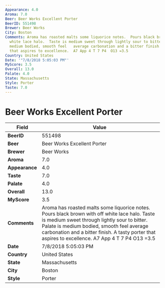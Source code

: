 ```yaml
---
Appearance: 4.0
Aroma: 7.0
Beer: Beer Works Excellent Porter
BeerID: 551498
Brewer: Beer Works
City: Boston
Comments: Aroma has roasted malts some liquorice notes.  Pours black brown with off
  white lace halo.  Taste is medium sweet through lightly sour to bitter. Palate is
  medium bodied, smooth feel   average carbonation and a bitter finish.  A tasty porter
  that aspires to excellence.  A7 App 4 T 7 P4  O13 =3.5
Country: United States
Date: '"7/8/2018 5:05:03 PM"'
MyScore: 3.5
Overall: 13.0
Palate: 4.0
State: Massachusetts
Style: Porter
Taste: 7.0
---
```


# Beer Works Excellent Porter

| Field         | Value |
|---------------|-------|
| **BeerID** | 551498 |
| **Beer** | Beer Works Excellent Porter |
| **Brewer** | Beer Works |
| **Aroma** | 7.0 |
| **Appearance** | 4.0 |
| **Taste** | 7.0 |
| **Palate** | 4.0 |
| **Overall** | 13.0 |
| **MyScore** | 3.5 |
| **Comments** | Aroma has roasted malts some liquorice notes.  Pours black brown with off white lace halo.  Taste is medium sweet through lightly sour to bitter. Palate is medium bodied, smooth feel   average carbonation and a bitter finish.  A tasty porter that aspires to excellence.  A7 App 4 T 7 P4  O13 =3.5 |
| **Date** | 7/8/2018 5:05:03 PM |
| **Country** | United States |
| **State** | Massachusetts |
| **City** | Boston |
| **Style** | Porter |
